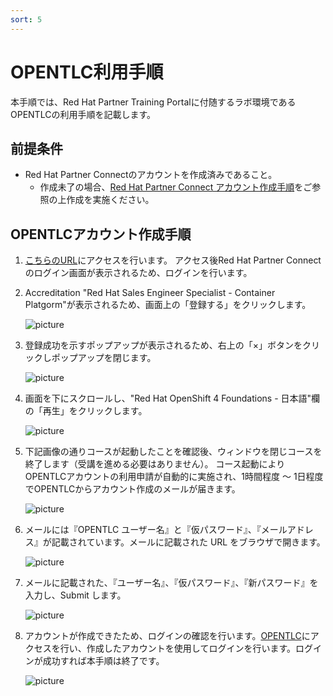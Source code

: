 ```yaml
---
sort: 5
---
```


# OPENTLC利用手順

本手順では、Red Hat Partner Training Portalに付随するラボ環境であるOPENTLCの利用手順を記載します。

## 前提条件

* Red Hat Partner Connectのアカウントを作成済みであること。
  * 作成未了の場合、[Red Hat Partner Connect アカウント作成手順](https://rh-open.github.io/offering/register-partner-connect.html)をご参照の上作成を実施ください。

## OPENTLCアカウント作成手順

1. [こちらのURL](https://training-lms.redhat.com/sso/saml/auth/rhopen?RelayState=deeplinklp%3D42541521)にアクセスを行います。
アクセス後Red Hat Partner Connectのログイン画面が表示されるため、ログインを行います。

1. Accreditation "Red Hat Sales Engineer Specialist - Container Platgorm"が表示されるため、画面上の「登録する」をクリックします。

   ![picture](https://github.com/RH-OPEN/rh-open.github.io/blob/main/offering/images/opentlc/001.png?raw=true)

2. 登録成功を示すポップアップが表示されるため、右上の「×」ボタンをクリックしポップアップを閉じます。

   ![picture](https://github.com/RH-OPEN/rh-open.github.io/blob/main/offering/images/opentlc/002.png?raw=true)

3. 画面を下にスクロールし、"Red Hat OpenShift 4 Foundations - 日本語"欄の「再生」をクリックします。

   ![picture](https://github.com/RH-OPEN/rh-open.github.io/blob/main/offering/images/opentlc/003.png?raw=true)
  
4. 下記画像の通りコースが起動したことを確認後、ウィンドウを閉じコースを終了します（受講を進める必要はありません）。
   コース起動によりOPENTLCアカウントの利用申請が自動的に実施され、1時間程度 ～ 1日程度でOPENTLCからアカウント作成のメールが届きます。

   ![picture](https://github.com/RH-OPEN/rh-open.github.io/blob/main/offering/images/opentlc/004.png?raw=true)

5. メールには『OPENTLC ユーザー名』と『仮パスワード』、『メールアドレス』が記載されています。メールに記載された URL をブラウザで開きます。

   ![picture](https://github.com/RH-OPEN/rh-open.github.io/blob/main/offering/images/opentlc/005.png?raw=true)

6. メールに記載された、『ユーザー名』、『仮パスワード』、『新パスワード』を入力し、Submit します。

   ![picture](https://github.com/RH-OPEN/rh-open.github.io/blob/main/offering/images/opentlc/006.png?raw=true)

7. アカウントが作成できたため、ログインの確認を行います。[OPENTLC](https://labs.opentlc.com/)にアクセスを行い、作成したアカウントを使用してログインを行います。ログインが成功すれば本手順は終了です。

   ![picture](https://github.com/RH-OPEN/rh-open.github.io/blob/main/offering/images/opentlc/007.png?raw=true)
